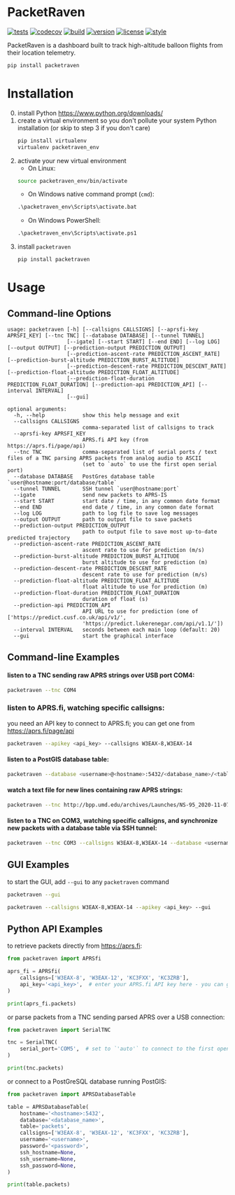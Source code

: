 # PacketRaven

[![tests](https://github.com/UMDBPP/PacketRaven/workflows/tests/badge.svg)](https://github.com/UMDBPP/PacketRaven/actions?query=workflow%3Atests)
[![codecov](https://codecov.io/gh/umdbpp/packetraven/branch/master/graph/badge.svg?token=SF5215DHUW)](https://codecov.io/gh/umdbpp/packetraven)
[![build](https://github.com/UMDBPP/PacketRaven/workflows/build/badge.svg)](https://github.com/UMDBPP/PacketRaven/actions?query=workflow%3Abuild)
[![version](https://img.shields.io/pypi/v/packetraven)](https://pypi.org/project/packetraven)
[![license](https://img.shields.io/github/license/umdbpp/packetraven)](https://opensource.org/licenses/MIT)
[![style](https://sourceforge.net/p/oitnb/code/ci/default/tree/_doc/_static/oitnb.svg?format=raw)](https://sourceforge.net/p/oitnb/code)

PacketRaven is a dashboard built to track high-altitude balloon flights from their location telemetry.

```bash
pip install packetraven
```

# Installation

0. install Python
   https://www.python.org/downloads/
1. create a virtual environment so you don't pollute your system Python installation (or skip to step 3 if you don't care)
   ```bash
   pip install virtualenv
   virtualenv packetraven_env
   ```
2. activate your new virtual environment
   - On Linux:
   ```bash
   source packetraven_env/bin/activate
   ```
   - On Windows native command prompt (`cmd`):
   ```cmd
   .\packetraven_env\Scripts\activate.bat
   ```
   - On Windows PowerShell:
   ```cmd
   .\packetraven_env\Scripts\activate.ps1
   ```
3. install `packetraven`
   ```bash
   pip install packetraven
   ```
   
# Usage

## Command-line Options

```text
usage: packetraven [-h] [--callsigns CALLSIGNS] [--aprsfi-key APRSFI_KEY] [--tnc TNC] [--database DATABASE] [--tunnel TUNNEL]
                   [--igate] [--start START] [--end END] [--log LOG] [--output OUTPUT] [--prediction-output PREDICTION_OUTPUT]
                   [--prediction-ascent-rate PREDICTION_ASCENT_RATE] [--prediction-burst-altitude PREDICTION_BURST_ALTITUDE]
                   [--prediction-descent-rate PREDICTION_DESCENT_RATE] [--prediction-float-altitude PREDICTION_FLOAT_ALTITUDE]
                   [--prediction-float-duration PREDICTION_FLOAT_DURATION] [--prediction-api PREDICTION_API] [--interval INTERVAL]
                   [--gui]

optional arguments:
  -h, --help            show this help message and exit
  --callsigns CALLSIGNS
                        comma-separated list of callsigns to track
  --aprsfi-key APRSFI_KEY
                        APRS.fi API key (from https://aprs.fi/page/api)
  --tnc TNC             comma-separated list of serial ports / text files of a TNC parsing APRS packets from analog audio to ASCII
                        (set to `auto` to use the first open serial port)
  --database DATABASE   PostGres database table `user@hostname:port/database/table`
  --tunnel TUNNEL       SSH tunnel `user@hostname:port`
  --igate               send new packets to APRS-IS
  --start START         start date / time, in any common date format
  --end END             end date / time, in any common date format
  --log LOG             path to log file to save log messages
  --output OUTPUT       path to output file to save packets
  --prediction-output PREDICTION_OUTPUT
                        path to output file to save most up-to-date predicted trajectory
  --prediction-ascent-rate PREDICTION_ASCENT_RATE
                        ascent rate to use for prediction (m/s)
  --prediction-burst-altitude PREDICTION_BURST_ALTITUDE
                        burst altitude to use for prediction (m)
  --prediction-descent-rate PREDICTION_DESCENT_RATE
                        descent rate to use for prediction (m/s)
  --prediction-float-altitude PREDICTION_FLOAT_ALTITUDE
                        float altitude to use for prediction (m)
  --prediction-float-duration PREDICTION_FLOAT_DURATION
                        duration of float (s)
  --prediction-api PREDICTION_API
                        API URL to use for prediction (one of ['https://predict.cusf.co.uk/api/v1/',
                        'https://predict.lukerenegar.com/api/v1.1/'])
  --interval INTERVAL   seconds between each main loop (default: 20)
  --gui                 start the graphical interface
```

## Command-line Examples

#### listen to a TNC sending raw APRS strings over USB port COM4:

```bash
packetraven --tnc COM4
```

### listen to APRS.fi, watching specific callsigns:

you need an API key to connect to APRS.fi; you can get one from https://aprs.fi/page/api

```bash
packetraven --apikey <api_key> --callsigns W3EAX-8,W3EAX-14
```

#### listen to a PostGIS database table:

```bash
packetraven --database <username>@<hostname>:5432/<database_name>/<table_name>
```

#### watch a text file for new lines containing raw APRS strings:

```bash
packetraven --tnc http://bpp.umd.edu/archives/Launches/NS-95_2020-11-07/APRS/W3EAX-11/W3EAX-11_raw_NS95.txt
```

#### listen to a TNC on COM3, watching specific callsigns, and synchronize new packets with a database table via SSH tunnel:

```bash
packetraven --tnc COM3 --callsigns W3EAX-8,W3EAX-14 --database <username>@<hostname>:5432/<database_name>/<table_name> --tunnel <ssh_username>@<hostname>:22
```

## GUI Examples

to start the GUI, add `--gui` to any `packetraven` command

```bash
packetraven --gui
```

```bash
packetraven --callsigns W3EAX-8,W3EAX-14 --apikey <api_key> --gui
```

## Python API Examples

to retrieve packets directly from https://aprs.fi:

```python
from packetraven import APRSfi

aprs_fi = APRSfi(
    callsigns=['W3EAX-8', 'W3EAX-12', 'KC3FXX', 'KC3ZRB'],
    api_key='<api_key>',  # enter your APRS.fi API key here - you can get one from https://aprs.fi/page/api
)

print(aprs_fi.packets)
```

or parse packets from a TNC sending parsed APRS over a USB connection:

```python
from packetraven import SerialTNC

tnc = SerialTNC(
    serial_port='COM5',  # set to `'auto'` to connect to the first open serial port
)

print(tnc.packets)
```

or connect to a PostGreSQL database running PostGIS:

```python
from packetraven import APRSDatabaseTable

table = APRSDatabaseTable(
    hostname='<hostname>:5432',
    database='<database_name>',
    table='packets',
    callsigns=['W3EAX-8', 'W3EAX-12', 'KC3FXX', 'KC3ZRB'],
    username='<username>',
    password='<password>',
    ssh_hostname=None,
    ssh_username=None,
    ssh_password=None,
)

print(table.packets)
```
